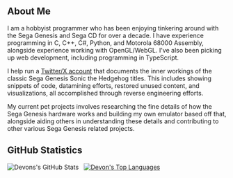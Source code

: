 ## About Me
I am a hobbyist programmer who has been enjoying tinkering around with the Sega Genesis and Sega CD for over a decade. I have experience programming in
C, C++, C#, Python, and Motorola 68000 Assembly, alongside experience working with OpenGL/WebGL. I've also been picking up web development, including
programming in TypeScript.

I help run a [Twitter/X account](https://twitter.com/SCDDeconstruct) that documents the inner workings of the classic Sega Genesis Sonic the Hedgehog titles.
This includes showing snippets of code, datamining efforts, restored unused content, and visualizations, all accomplished through reverse engineering efforts.

My current pet projects involves researching the fine details of how the Sega Genesis hardware works and building my own emulator based off that, alongside
aiding others in understanding these details and contributing to other various Sega Genesis related projects.

## GitHub Statistics
![Devons's GitHub Stats](https://github-readme-stats.vercel.app/api?username=devon-artmeier&show_icons=true&hide_title=true&exclude_repo=glad-opengl-3.2&theme=material-palenight)&nbsp;&nbsp;
[![Devon's Top Languages](https://github-readme-stats.vercel.app/api/top-langs/?username=devon-artmeier&layout=compact&exclude_repo=glad-opengl-3.2,gametap-32x,gametap-32x-build-helper,gpgx-debugger,gpgx-api,vst-datamosher&theme=material-palenight)](https://github.com/devon-artmeier)
